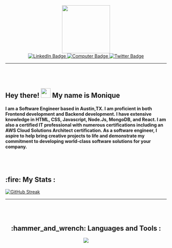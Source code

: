 <div align="center"
<div id="header" align="center">
  <img src="https://media.giphy.com/media/HwBlFQZFcAoUcPHZdX/giphy.gif" width="150"/>

<div id="badges" align="center">
                        
   <a href="https://www.linkedin.com/in/moniquerendulic/">
    <img src="https://img.shields.io/badge/LinkedIn-purple?style=for-the-badge&logo=linkedin&logoColor=white" alt="LinkedIn Badge"/>
  </a>                                                                                                                                         
  <a href="https://moniquerendulic.netlify.app/">
    <img src="https://img.shields.io/badge/Portfolio-purple?style=for-the-badge&logo=github&logoColor=white" alt="Computer Badge"/>
  </a>                                                                                                                               
  <a href="https://twitter.com/devrendulic">
    <img src="https://img.shields.io/badge/Twitter-purple?style=for-the-badge&logo=twitter&logoColor=white" alt="Twitter Badge"/>
  </a>
</div>
 </div>
                                                                                                                               
---
                                                                                                                               
<br></br>  
<h2>
  Hey there!
  <img src="https://media.giphy.com/media/hvRJCLFzcasrR4ia7z/giphy.gif" width="30px"/> My name is Monique
   
  <h4>I am a Software Engineer based in Austin,TX. I am proficient in both Frontend development and Backend development. I have extensive knowledge in HTML, CSS, Javascript, Node.Js, MongoDB, and React. I am also a certified IT professional with numerous certifications including an AWS Cloud Solutions Architect certification. As a software engineer, I aspire to help bring creative projects to life and demonstrate my commitment to developing world-class software solutions for your company.</h4>
                                                                               
</h2> 
                                                            <br></br>
                                                                                                                   

<div 
                                                                                                                    
 ---

 <h2>:fire: My Stats :</h2>
                                                                                                                    
[![GitHub Streak](http://github-readme-streak-stats.herokuapp.com?user=moniquerendulic&theme=tokyonight_duo&hide_border=true&date_format=M%20j%5B%2C%20Y%5D&ring=A03A91)](https://git.io/streak-stats)
 </div>
                                                                                                                   
---
                                                                                                                   
<br></br>
 <h2 align="center">:hammer_and_wrench: Languages and Tools :</h2>  
  <p align="center"> 
  <a href="https://skillicons.dev">
    <img src="https://skillicons.dev/icons?i=js,nodejs,mongodb,react,css,html,git" />
  </a>
</p>
</div>                                                                                                                             
